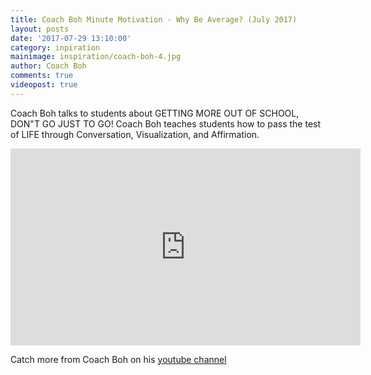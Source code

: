 ```yaml
---
title: Coach Boh Minute Motivation - Why Be Average? (July 2017)
layout: posts
date: '2017-07-29 13:10:00'
category: inpiration
mainimage: inspiration/coach-boh-4.jpg
author: Coach Boh
comments: true
videopost: true
---
```


Coach Boh talks to students about GETTING MORE OUT OF SCHOOL, DON"T GO JUST TO GO!  Coach Boh teaches students how to pass the test of LIFE through Conversation, Visualization, and Affirmation. 

<div class="embed-responsive embed-responsive-16by9">
  <iframe class="embed-responsive-item" width="560" height="315" src="https://www.youtube.com/embed/QQvR6514_lM?enablejsapi=1&autoplay=0&cc_load_policy=0&iv_load_policy=3&loop=1&modestbranding=0&rel=0&showinfo=0&theme=dark&color=red&autohide=2&controls=2&playsinline=1" frameborder="0" allowfullscreen></iframe>
</div>

Catch more from Coach Boh on his <a href="https://www.youtube.com/coachboh" target="_blank">youtube channel</a>